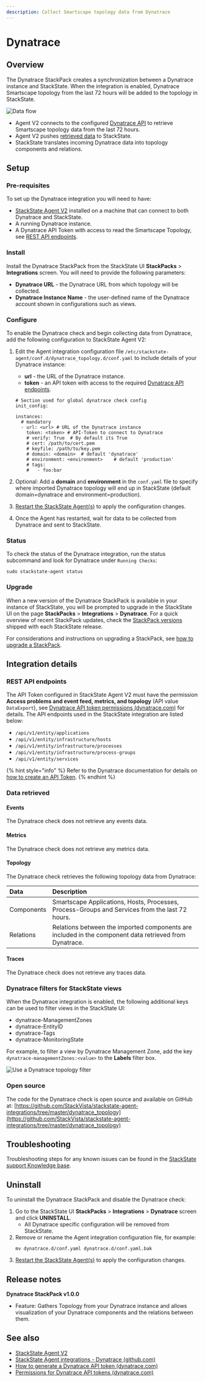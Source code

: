 ```yaml
---
description: Collect Smartscape topology data from Dynatrace
---
```


# Dynatrace

## Overview

The Dynatrace StackPack creates a synchronization between a Dynatrace instance and StackState. When the integration is enabled, Dynatrace Smartscape topology from the last 72 hours will be added to the topology in StackState. 

![Data flow](/.gitbook/assets/stackpack-dynatrace.png)

- Agent V2 connects to the configured [Dynatrace API](#rest-api-endpoints) to retrieve Smartscape topology data from the last 72 hours.
- Agent V2 pushes [retrieved data](#data-retrieved) to StackState.
- StackState translates incoming Dynatrace data into topology components and relations. 

## Setup

### Pre-requisites

To set up the Dynatrace integration you will need to have:

* [StackState Agent V2](/stackpacks/integrations/agent.md) installed on a machine that can connect to both Dynatrace and StackState.
* A running Dynatrace instance.
* A Dynatrace API Token with access to read the Smartscape Topology, see [REST API endpoints](#rest-api-endpoints).

### Install

Install the Dynatrace StackPack from the StackState UI **StackPacks** > **Integrations** screen. You will need to provide the following parameters:

* **Dynatrace URL** - the Dynatrace URL from which topology will be collected. 
* **Dynatrace Instance Name** - the user-defined name of the Dynatrace account shown in configurations such as views. 

### Configure

To enable the Dynatrace check and begin collecting data from Dynatrace, add the following configuration to StackState Agent V2:

1. Edit the Agent integration configuration file `/etc/stackstate-agent/conf.d/dynatrace_topology.d/conf.yaml` to include details of your Dynatrace instance:
    - **url** - the URL of the Dynatrace instance.
    - **token** - an API token with access to the required [Dynatrace API endpoints](#rest-api-endpoints).

    ```
    # Section used for global dynatrace check config
    init_config:
    
    instances:
      # mandatory
      - url: <url> # URL of the Dynatrace instance
        token: <token> # API-Token to connect to Dynatrace
        # verify: True  # By default its True
        # cert: /path/to/cert.pem
        # keyfile: /path/to/key.pem
        # domain: <domain>  # default 'dynatrace'
        # environment: <environment>    # default 'production'
        # tags:
        #   - foo:bar
    
    ```
2. Optional: Add a **domain** and **environment** in the `conf.yaml` file to specify where imported Dynatrace topology will end up in StackState (default domain=dynatrace and environment=production).
3. [Restart the StackState Agent\(s\)](/stackpacks/integrations/agent.md#start-stop-restart-the-stackstate-agent) to apply the configuration changes.
4. Once the Agent has restarted, wait for data to be collected from Dynatrace and sent to StackState.

### Status

To check the status of the Dynatrace integration, run the status subcommand and look for Dynatrace under `Running Checks`:

```
sudo stackstate-agent status
```

### Upgrade

When a new version of the Dynatrace StackPack is available in your instance of StackState, you will be prompted to upgrade in the StackState UI on the page **StackPacks** > **Integrations** > **Dynatrace**. For a quick overview of recent StackPack updates, check the [StackPack versions](/setup/upgrade-stackstate/stackpack-versions.md) shipped with each StackState release. 

For considerations and instructions on upgrading a StackPack, see [how to upgrade a StackPack](/stackpacks/about-stackpacks.md#upgrade-a-stackpack).

## Integration details

### REST API endpoints

The API Token configured in StackState Agent V2 must have the permission **Access problems and event feed, metrics, and topology** (API value `DataExport`), see [Dynatrace API token permissions (dynatrace.com)](https://www.dynatrace.com/support/help/dynatrace-api/basics/dynatrace-api-authentication/#token-permissions) for details. The API endpoints used in the StackState integration are listed below:

* `/api/v1/entity/applications`
* `/api/v1/entity/infrastructure/hosts`
* `/api/v1/entity/infrastructure/processes`
* `/api/v1/entity/infrastructure/process-groups`
* `/api/v1/entity/services`

{% hint style="info" %}
Refer to the Dynatrace documentation for details on [how to create an API Token](https://www.dynatrace.com/support/help/shortlink/api-authentication#generate-a-token).
{% endhint %}

### Data retrieved

#### Events

The Dynatrace check does not retrieve any events data.

#### Metrics

The Dynatrace check does not retrieve any metrics data.

#### Topology

The Dynatrace check retrieves the following topology data from Dynatrace:

| Data | Description |
|:---|:---|
| Components | Smartscape Applications, Hosts, Processes, Process-Groups and Services from the last 72 hours. |
| Relations | Relations between the imported components are included in the component data retrieved from Dynatrace.  | 

#### Traces

The Dynatrace check does not retrieve any traces data.

### Dynatrace filters for StackState views

When the Dynatrace integration is enabled, the following additional keys can be used to filter views in the StackState UI:

* dynatrace-ManagementZones
* dynatrace-EntityID
* dynatrace-Tags
* dynatrace-MonitoringState

For example, to filter a view by Dynatrace Management Zone, add the key `dynatrace-managementZones:<value>` to the **Labels** filter box.

![Use a Dynatrace topology filter](/.gitbook/assets/v41_dynatrace-filter.png)

### Open source

The code for the Dynatrace check is open source and available on GitHub at:
[https://github.com/StackVista/stackstate-agent-integrations/tree/master/dynatrace_topology](https://github.com/StackVista/stackstate-agent-integrations/tree/master/dynatrace_topology)

## Troubleshooting

Troubleshooting steps for any known issues can be found in the [StackState support Knowledge base](https://support.stackstate.com/hc/en-us/search?category=360002777619&filter_by=knowledge_base&query=Dynatrace).

## Uninstall

To uninstall the Dynatrace StackPack and disable the Dynatrace check:

1. Go to the StackState UI **StackPacks** > **Integrations** > **Dynatrace** screen and click **UNINSTALL**.
    - All Dynatrace specific configuration will be removed from StackState.
2. Remove or rename the Agent integration configuration file, for example:
    ```
    mv dynatrace.d/conf.yaml dynatrace.d/conf.yaml.bak
    ```
3. [Restart the StackState Agent\(s\)](/stackpacks/integrations/agent.md#start-stop-restart-the-stackstate-agent) to apply the configuration changes.

## Release notes

**Dynatrace StackPack v1.0.0**

- Feature: Gathers Topology from your Dynatrace instance and allows visualization of your Dynatrace components and the relations between them.


## See also

- [StackState Agent V2](/stackpacks/integrations/agent.md)
- [StackState Agent integrations - Dynatrace (github.com)](https://github.com/StackVista/stackstate-agent-integrations/tree/master/dynatrace_topology)
- [How to generate a Dynatrace API token (dynatrace.com)](https://www.dynatrace.com/support/help/shortlink/api-authentication#generate-a-token)
- [Permissions for Dynatrace API tokens (dynatrace.com)](https://www.dynatrace.com/support/help/shortlink/api-authentication#token-permissions)